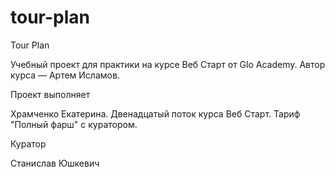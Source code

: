 # tour-plan

Tour Plan

Учебный проект для практики на курсе Веб Старт от Glo Academy. Автор курса — Артем Исламов.

Проект выполняет

Храмченко Екатерина. Двенадцатый поток курса Веб Старт. Тариф "Полный фарш" с куратором.

Куратор

Станислав Юшкевич
